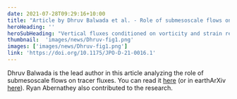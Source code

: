 ```yaml
---
date: 2021-07-28T09:29:16+10:00
title: "Article by Dhruv Balwada et al. - Role of submesoscale flows on vertical fluxes"
heroHeading: ''
heroSubHeading: "Vertical fluxes conditioned on vorticity and strain reveal submesoscale ventilation - Dhruv Balwada"
thumbnail:  'images/news/Dhruv-fig1.png'
images: ['images/news/Dhruv-fig1.png']
link: 'https://doi.org/10.1175/JPO-D-21-0016.1'
---
```


Dhruv Balwada is the lead author in this article analyzing the role of submesoscale flows on tracer fluxes. You can read it [here](https://doi.org/10.1175/JPO-D-21-0016.1) (or in earthArXiv [here](https://eartharxiv.org/repository/object/2009/download/4183/)).
Ryan Abernathey also contributed to the research.
